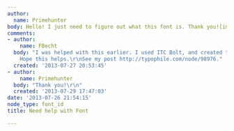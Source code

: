 ```yaml
---
author:
  name: Primehunter
body: Hello! I just need to figure out what this font is. Thank you![img:sites/default/files/old-images/Encore_5982.JPG]
comments:
- author:
    name: FBecht
  body: "I was helped with this earlier. I used ITC Bolt, and created the italic effect.
    Hope this helps.\r\nSee my post http://typophile.com/node/98976."
  created: '2013-07-27 20:53:45'
- author:
    name: Primehunter
  body: "Thank you!\r\n"
  created: '2013-07-29 17:47:03'
date: '2013-07-26 21:54:15'
node_type: font_id
title: Need help with Font

---
```

